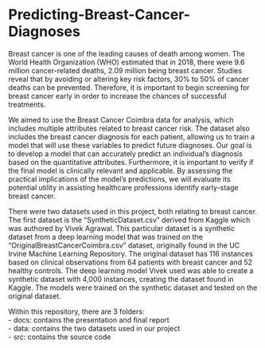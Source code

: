 # Predicting-Breast-Cancer-Diagnoses

  Breast cancer is one of the leading causes of death among women. The World Health Organization (WHO) estimated that in 2018, there were 9.6 million cancer-related deaths, 2.09 million being breast cancer. Studies reveal that by avoiding or altering key risk factors, 30% to 50% of cancer deaths can be prevented. Therefore, it is important to begin screening for breast cancer early in order to increase the chances of successful treatments. 

  We aimed to use the Breast Cancer Coimbra data for analysis, which includes multiple attributes related to breast cancer risk. The dataset also includes the breast cancer diagnosis for each patient, allowing us to train a model that will use these variables to predict future diagnoses. Our goal is to develop a model that can accurately predict an individual’s diagnosis based on the quantitative attributes. Furthermore, it is important to verify if the final model is clinically relevant and applicable. By assessing the practical implications of the model’s predictions, we will evaluate its potential utility in assisting healthcare professions identify early-stage breast cancer.

  There were two datasets used in this project, both relating to breast cancer. The first dataset is the “SyntheticDataset.csv” derived from Kaggle which was authored by Vivek Agrawal. This particular dataset is a synthetic dataset from a deep learning model that was trained on the “OriginalBreastCancerCoimbra.csv” dataset, originally found in the UC Irvine Machine Learning Repository. The original dataset has 116 instances based on clinical observations from 64 patients with breast cancer and 52 healthy controls. The deep learning model Vivek used was able to create a synthetic dataset with 4,000 instances, creating the dataset found in Kaggle. The models were trained on the synthetic dataset and tested on the original dataset. 

  Within this repository, there are 3 folders:    
  	- docs: contains the presentation and final report    
   	- data: contains the two datasets used in our project    
    	- src: contains the source code




